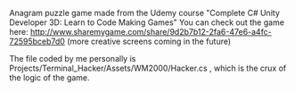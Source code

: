 Anagram puzzle game made from the Udemy course "Complete C# Unity Developer 3D: Learn to Code Making Games"
You can check out the game here: http://www.sharemygame.com/share/9d2b7b12-2fa6-47e6-a4fc-72595bceb7d0
(more creative screens coming in the future)

The file coded by me personally is Projects/Terminal_Hacker/Assets/WM2000/Hacker.cs , which is the crux of the logic of the game.
